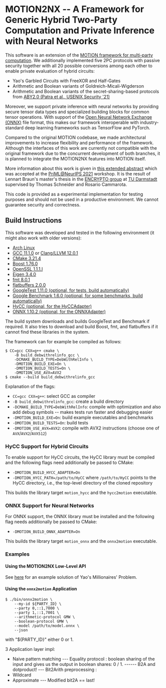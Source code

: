 # MOTION2NX -- A Framework for Generic Hybrid Two-Party Computation and Private Inference with Neural Networks

This software is an extension of the [MOTION framework for multi-party
computation](https://github.com/encryptogroup/MOTION).
We additionally implemented five 2PC protocols with passive security together
with all 20 possible conversions among each other to enable private evaluation
of hybrid circuits:

- Yao's Garbled Circuits with FreeXOR and Half-Gates
- Arithmetic and Boolean variants of Goldreich-Micali-Wigderson
- Arithmetic and Boolean variants of the secret-sharing-based protocols from [ABY2.0 (Patra et al., USENIX Security '21)](https://eprint.iacr.org/2020/1225)

Moreover, we support private inference with neural networks by providing secure
tensor data types and specialized building blocks for common tensor operations.
With support of the [Open Neural Network Exchange (ONNX)](https://onnx.ai) file
format, this makes our framework interoperable with industry-standard deep
learning frameworks such as TensorFlow and PyTorch.

Compared to the original MOTION codebase, we made architectural improvements
to increase flexibility and performance of the framework.
Although the interfaces of this work are currently not compatible with the
original framework due to the concurrent development of both branches, it is
planned to integrate the MOTION2NX features into MOTION itself.


More information about this work is given in [this extended
abstract](https://encrypto.de/papers/BCS21PriMLNeurIPS.pdf) which was accepted
at the [PriML@NeurIPS 2021](https://priml2021.github.io/) workshop.
It is the result of Lennart Braun's master's thesis in the [ENCRYPTO
group](https://encrypto.de) at [TU
Darmstadt](https://www.informatik.tu-darmstadt.de) supervised by Thomas
Schneider and Rosario Cammarota.

This code is provided as a experimental implementation for testing purposes and
should not be used in a productive environment. We cannot guarantee security
and correctness.


## Build Instructions


This software was developed and tested in the following environment (it might
also work with older versions):

- [Arch Linux](https://archlinux.org/)
- [GCC 11.1.0](https://gcc.gnu.org/) or [Clang/LLVM 12.0.1](https://clang.llvm.org/)
- [CMake 3.21.4](https://cmake.org/)
- [Boost 1.76.0](https://www.boost.org/)
- [OpenSSL 1.1.1.l](https://openssl.org/)
- [Eigen 3.4.0](https://eigen.tuxfamily.org/)
- [fmt 8.0.1](https://github.com/fmtlib/fmt)
- [flatbuffers 2.0.0](https://github.com/google/flatbuffers)
- [GoogleTest 1.11.0 (optional, for tests, build automatically)](https://github.com/google/googletest)
- [Google Benchmark 1.6.0 (optional, for some benchmarks, build automatically)](https://github.com/google/benchmark)
- [HyCC (optional, for the HyCCAdapter)](https://gitlab.com/securityengineering/HyCC)
- [ONNX 1.10.2 (optional, for the ONNXAdapter)](https://github.com/onnx/onnx)

The build system downloads and builds GoogleTest and Benchmark if required.
It also tries to download and build Boost, fmt, and flatbuffers if it cannot
find these libraries in the system.

The framework can for example be compiled as follows:
```
$ CC=gcc CXX=g++ cmake \
    -B build_debwithrelinfo_gcc \
    -DCMAKE_BUILD_TYPE=DebWithRelInfo \
    -DMOTION_BUILD_EXE=On \
    -DMOTION_BUILD_TESTS=On \
    -DMOTION_USE_AVX=AVX2
$ cmake --build build_debwithrelinfo_gcc
```
Explanation of the flags:

- `CC=gcc CXX=g++`: select GCC as compiler
- `-B build_debwithrelinfo_gcc`: create a build directory
- `-DCMAKE_BUILD_TYPE=DebWithRelInfo`: compile with optimization and also add
  debug symbols -- makes tests run faster and debugging easier
- `-DMOTION_BUILD_EXE=On`: build example executables and benchmarks
- `-DMOTION_BUILD_TESTS=On`: build tests
- `-DMOTION_USE_AVX=AVX2`: compile with AVX2 instructions (choose one of `AVX`/`AVX2`/`AVX512`)

### HyCC Support for Hybrid Circuits

To enable support for HyCC circuits, the HyCC library must be compiled and the
following flags need additionally be passed to CMake:

- `-DMOTION_BUILD_HYCC_ADAPTER=On`
- `-DMOTION_HYCC_PATH=/path/to/HyCC` where `/path/to/HyCC` points to the HyCC
  directory, i.e., the top-level directory of the cloned repository

This builds the library target `motion_hycc` and the `hycc2motion` executable.



### ONNX Support for Neural Networks

For ONNX support, the ONNX library must be installed and the following flag
needs additionally be passed to CMake:

- `-DMOTION_BUILD_ONNX_ADAPTER=On`

This builds the library target `motion_onnx` and the `onnx2motion` executable.



### Examples


#### Using the MOTION2NX Low-Level API

See [here](src/examples/millionaires_problem) for an example solution of Yao's
Millionaires' Problem.


#### Using the `onnx2motion` Application

```
$ ./bin/onnx2motion \
    --my-id ${PARTY_ID} \
    --party 0,::1,7000 \
    --party 1,::1,7001 \
    --arithmetic-protocol GMW \
    --boolean-protocol GMW \
    --model /path/to/model.onnx \
    --json
```
with "${PARTY_ID}" either 0 or 1.



3 Application layer impl:
- Naive pattern matching
--- Equality protocol : boolean sharing of the input and gives us the output in boolean shares: 0 / 1.
------ B2A and dotproduct!
--- Bit2Arith preprocessing : 
- Wildcard
- Approximate
--- Modified bit2A == last!